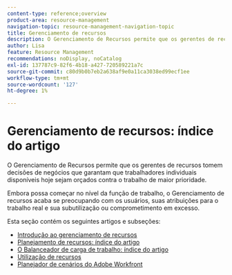 ```yaml
---
content-type: reference;overview
product-area: resource-management
navigation-topic: resource-management-navigation-topic
title: Gerenciamento de recursos
description: O Gerenciamento de Recursos permite que os gerentes de recursos tomem decisões de negócios que garantam que trabalhadores individuais disponíveis hoje sejam orçados contra o trabalho de maior prioridade. Embora possa começar no nível da função de trabalho, o Gerenciamento de recursos acaba se preocupando com os usuários e sua subutilização ou comprometimento excessivo.
author: Lisa
feature: Resource Management
recommendations: noDisplay, noCatalog
exl-id: 137787c9-82f6-4b18-a427-720589221a7c
source-git-commit: c80d9b0b7eb2a638af9e0a11ca3038ed99ecf1ee
workflow-type: tm+mt
source-wordcount: '127'
ht-degree: 1%

---
```


# Gerenciamento de recursos: índice do artigo

<!--Audited: 01/2024-->

O Gerenciamento de Recursos permite que os gerentes de recursos tomem decisões de negócios que garantam que trabalhadores individuais disponíveis hoje sejam orçados contra o trabalho de maior prioridade.

Embora possa começar no nível da função de trabalho, o Gerenciamento de recursos acaba se preocupando com os usuários, suas atribuições para o trabalho real e sua subutilização ou comprometimento em excesso.

Esta seção contém os seguintes artigos e subseções:

* [Introdução ao gerenciamento de recursos](../../resource-mgmt/resource-mgmt-overview/get-started-resource-management.md)
* [Planejamento de recursos: índice do artigo](/help/quicksilver/resource-mgmt/resource-planning/resource-planning-overview.md)
* [O Balanceador de carga de trabalho: índice do artigo](/help/quicksilver/resource-mgmt/workload-balancer/workload-balancer.md)
* [Utilização de recursos](/help/quicksilver/resource-mgmt/resource-utilization/resource-utilization.md)
* [Planejador de cenários do Adobe Workfront](/help/quicksilver/scenario-planner/scenario-planning.md)




